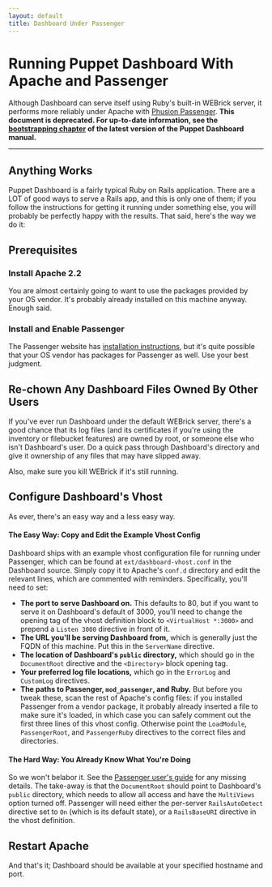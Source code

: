 ```yaml
---
layout: default
title: Dashboard Under Passenger
---
```


Running Puppet Dashboard With Apache and Passenger
======

Although Dashboard can serve itself using Ruby's built-in WEBrick server, it performs more reliably under Apache with [Phusion Passenger][passenger]. **This document is deprecated. For up-to-date information, see the [bootstrapping chapter](/dashboard/manual/1.2/bootstrapping.html#running-dashboard-in-a-production-quality-server) of the latest version of the Puppet Dashboard manual.**

[passenger]: http://www.modrails.com/
[pass-guide]: http://www.modrails.com/documentation/Users%20guide%20Apache.html
[passinstall]: http://www.modrails.com/install.html

* * * 

Anything Works
--------------

Puppet Dashboard is a fairly typical Ruby on Rails application. There are a LOT of good ways to serve a Rails app, and this is only one of them; if you follow the instructions for getting it running under something else, you will probably be perfectly happy with the results. That said, here's the way we do it:

Prerequisites
-------------

### Install Apache 2.2

You are almost certainly going to want to use the packages provided by your OS vendor. It's probably already installed on this machine anyway. Enough said.

### Install and Enable Passenger

The Passenger website has [installation instructions][passinstall], but it's quite possible that your OS vendor has packages for Passenger as well. Use your best judgment.

Re-chown Any Dashboard Files Owned By Other Users
-------------------------------------------------

If you've ever run Dashboard under the default WEBrick server, there's a good chance that its log files (and its certificates if you're using the inventory or filebucket features) are owned by root, or someone else who isn't Dashboard's user. Do a quick pass through Dashboard's directory and give it ownership of any files that may have slipped away. 

Also, make sure you kill WEBrick if it's still running. 

Configure Dashboard's Vhost
---------------------------

As ever, there's an easy way and a less easy way.

#### The Easy Way: Copy and Edit the Example Vhost Config

Dashboard ships with an example vhost configuration file for running under Passenger, which can be found at `ext/dashboard-vhost.conf` in the Dashboard source. Simply copy it to Apache's `conf.d` directory and edit the relevant lines, which are commented with reminders. Specifically, you'll need to set: 

* **The port to serve Dashboard on.** This defaults to 80, but if you want to serve it on Dashboard's default of 3000, you'll need to change the opening tag of the vhost definition block to `<VirtualHost *:3000>` and prepend a `Listen 3000` directive in front of it. 
* **The URL you'll be serving Dashboard from,** which is generally just the FQDN of this machine. Put this in the `ServerName` directive.
* **The location of Dashboard's `public` directory,** which should go in the `DocumentRoot` directive and the `<Directory>` block opening tag. 
* **Your preferred log file locations,** which go in the `ErrorLog` and `CustomLog` directives. 
* **The paths to Passenger, `mod_passenger`, and Ruby.** But before you tweak these, scan the rest of Apache's config files: if you installed Passenger from a vendor package, it probably already inserted a file to make sure it's loaded, in which case you can safely comment out the first three lines of this vhost config. Otherwise point the `LoadModule`, `PassengerRoot`, and `PassengerRuby` directives to the correct files and directories. 

#### The Hard Way: You Already Know What You're Doing

So we won't belabor it. See the [Passenger user's guide][pass-guide] for any missing details. The take-away is that the `DocumentRoot` should point to Dashboard's `public` directory, which needs to allow all access and have the `MultiViews` option turned off. Passenger will need either the per-server `RailsAutoDetect` directive set to `On` (which is its default state), or a `RailsBaseURI` directive in the vhost definition. 

Restart Apache
--------------

And that's it; Dashboard should be available at your specified hostname and port. 
